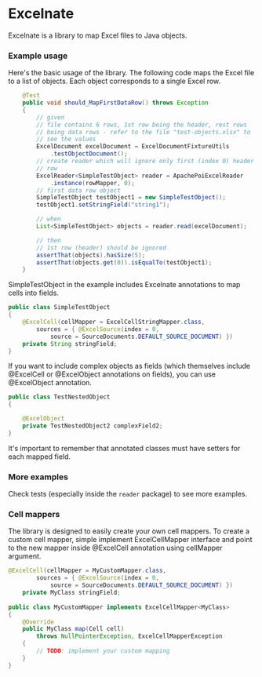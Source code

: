 # Excelnate

Excelnate is a library to map Excel files to Java objects.

### Example usage

Here's the basic usage of the library. The following code maps the Excel file to a list of objects. Each object corresponds to a single Excel row.


```java
	@Test
	public void should_MapFirstDataRow() throws Exception
	{
		// given
		// file contains 6 rows, 1st row being the header, rest rows
		// being data rows - refer to the file "test-objects.xlsx" to
		// see the values
		ExcelDocument excelDocument = ExcelDocumentFixtureUtils
			.testObjectDocument();
		// create reader which will ignore only first (index 0) header
		// row
		ExcelReader<SimpleTestObject> reader = ApachePoiExcelReader
			.instance(rowMapper, 0);
		// first data row object
		SimpleTestObject testObject1 = new SimpleTestObject();
		testObject1.setStringField("string1");

		// when
		List<SimpleTestObject> objects = reader.read(excelDocument);

		// then
		// 1st row (header) should be ignored
		assertThat(objects).hasSize(5);
		assertThat(objects.get(0)).isEqualTo(testObject1);
	}
```

SimpleTestObject in the example includes Excelnate annotations to map cells into fields.

```java
public class SimpleTestObject
{
	@ExcelCell(cellMapper = ExcelCellStringMapper.class,
		sources = { @ExcelSource(index = 0,
			source = SourceDocuments.DEFAULT_SOURCE_DOCUMENT) })
	private String stringField;
}
```

If you want to include complex objects as fields (which themselves include @ExcelCell or @ExcelObject annotations on fields), you can use @ExcelObject annotation.
```java
public class TestNestedObject
{

	@ExcelObject
	private TestNestedObject2 complexField2;
}
```

It's important to remember that annotated classes must have setters for each mapped field.

### More examples

Check tests (especially inside the ```reader``` package) to see more examples.

### Cell mappers

The library is designed to easily create your own cell mappers. To create a custom cell mapper, simple implement ExcelCellMapper interface and point to the new mapper inside @ExcelCell annotation using cellMapper argument.

```java
@ExcelCell(cellMapper = MyCustomMapper.class,
		sources = { @ExcelSource(index = 0,
			source = SourceDocuments.DEFAULT_SOURCE_DOCUMENT) })
	private MyClass stringField;
	
public class MyCustomMapper implements ExcelCellMapper<MyClass> 
{
	@Override
	public MyClass map(Cell cell)
		throws NullPointerException, ExcelCellMapperException
	{
		// TODO: implement your custom mapping
	}
}
```